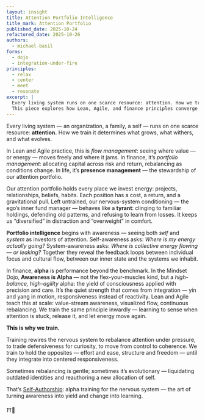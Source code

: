 ```yaml
---
layout: insight
title: Attention Portfolio Intelligence
title_mark: Attention Portfolio
published_date: 2025-10-24
refactored_date: 2025-10-26
authors:
  - michael-basil
forms: 
  - dojo
  - integration-under-fire
principles:
  - relax
  - center
  - meet
  - resonate
excerpt: |
  Every living system runs on one scarce resource: attention. How we train it determines what grows, what withers, and what evolves. 
  This piece explores how Lean, Agile, and finance principles converge in the art of managing the attention portfolio — and how awareness itself becomes alpha.
---
```


Every living system — an organization, a family, a self — runs on one scarce resource: **attention.**  How we train it determines what grows, what withers, and what evolves.  

In Lean and Agile practice, this is *flow management*: seeing where value — or energy — moves freely and where it jams.  In finance, it’s *portfolio management*: allocating capital across risk and return, rebalancing as conditions change.  In life, it’s **presence management** — the stewardship of our attention portfolio.  

Our attention portfolio holds every place we invest energy: projects, relationships, beliefs, habits. Each position has a cost, a return, and a gravitational pull.  Left untrained, our nervous-system conditioning — the ego’s inner fund manager — behaves like a **tyrant**: clinging to familiar holdings, defending old patterns, and refusing to learn from losses.  It keeps us “diversified” in distraction and “overweight” in comfort.  

**Portfolio intelligence** begins with awareness — seeing both *self* and *system* as investors of attention.  Self-awareness asks: *Where is my energy actually going?*  System-awareness asks: *Where is collective energy flowing — or leaking?*  Together they reveal the feedback loops between individual focus and cultural flow, between our inner state and the systems we inhabit.  

In finance, **alpha** is performance beyond the benchmark.  In the Mindset Dojo, **Awareness is Alpha** — not the flex-your-muscles kind, but a *high-balance, high-agility* alpha: the yield of consciousness applied with precision and care.  It’s the quiet strength that comes from integration — yin and yang in motion, responsiveness instead of reactivity.  Lean and Agile teach this at scale: value-stream awareness, visualized flow, continuous rebalancing.  We train the same principle inwardly — learning to sense when attention is stuck, release it, and let energy move again.  

**This is why we train.**  

Training rewires the nervous system to rebalance attention under pressure, to trade defensiveness for curiosity, to move from control to coherence.  We train to hold the opposites — effort and ease, structure and freedom — until they integrate into centered responsiveness.  

Sometimes rebalancing is gentle; sometimes it’s evolutionary — liquidating outdated identities and reauthoring a new allocation of self.  

That’s [Self-Authorship](../technology-of-self-authorship/): alpha training for the nervous system — the art of turning awareness into yield and change into learning.

⛩️🌿
